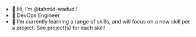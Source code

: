 - 👋 Hi, I’m @tahmid-wadud !
- 👀 DevOps Engineer
- 🌱 I’m currently learning a range of skills, and will focus on a new skill per a project. See project(s) for each skill!

<!---
tahmid-wadud/tahmid-wadud is a ✨ special ✨ repository because its `README.md` (this file) appears on your GitHub profile.
You can click the Preview link to take a look at your changes.
--->
